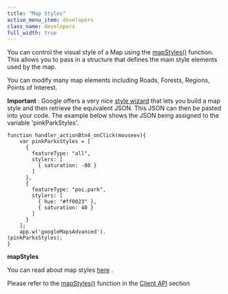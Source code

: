 ```yaml
---
title: "Map Styles"
active_menu_item: developers
class_name: developers
full_width: true
---
```



You can control the visual style of a Map using the [mapStyles()](/developers/documentation/scripting-apis/client-api/widget-object-functions/advanced-maps/mapstyles) function. This allows you to pass in a structure that defines the main style elements used by the map.

You can modify many map elements including Roads, Forests, Regions, Points of Interest.

**Important** : Google offers a very nice [style wizard](http://gmaps-samples-v3.googlecode.com/svn/trunk/styledmaps/wizard/index.html) that lets you build a map style and then retrieve the equivalent JSON. This JSON can then be pasted into your code. The example below shows the JSON being assigned to the variable 'pinkParkStyles'.

    function handler_actionBtn4_onClick(mouseev){
        var pinkParksStyles = [
          {
            featureType: "all",
            stylers: [
              { saturation: -80 }
            ]
          },
          {
            featureType: "poi.park",
            stylers: [
              { hue: "#ff0023" },
              { saturation: 40 }
            ]
          }
        ];
        app.w('googleMapsAdvanced').
    (pinkParksStyles);
    }
   

**mapStyles**

You can read about map styles [here](http://code.google.com/apis/maps/documentation/javascript/styling.html) .

Please refer to the [mapStyles()](/developers/documentation/scripting-apis/client-api/widget-object-functions/advanced-maps/mapstyles) function in the [Client API](/developers/documentation/scripting-apis/client-api/) section

